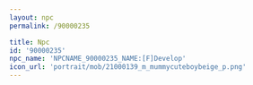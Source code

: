 ```yaml
---
layout: npc
permalink: /90000235

title: Npc
id: '90000235'
npc_name: 'NPCNAME_90000235_NAME:[F]Develop'
icon_url: 'portrait/mob/21000139_m_mummycuteboybeige_p.png'
---
```

